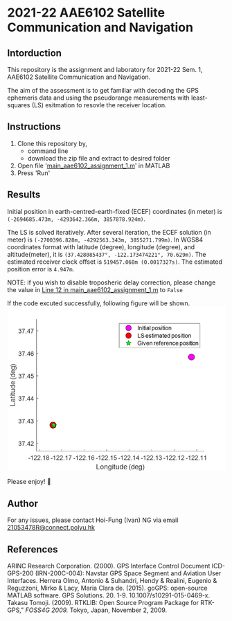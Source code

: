 # 2021-22 AAE6102 Satellite Communication and Navigation
## Intorduction

This repository is the assignment and laboratory for 2021-22 Sem. 1, AAE6102 Satellite Communication and Navigation. 

The aim of the assessment is to get familiar with decoding the GPS ephemeris data and using the pseudorange measurements with least-squares (LS) esitmation to resovle the receiver location. 


## Instructions
1. Clone this repository by,
   - command line
   - download the zip file and extract to desired folder
2. Open file '[main_aae6102_assignment_1.m](main_aae6102_assignment_1.m)' in MATLAB
3. Press 'Run'

## Results
Initial position in earth-centred-earth-fixed (ECEF) coordinates (in meter) is `(-2694685.473m, -4293642.366m, 3857878.924m)`. 

The LS is solved iteratively. After several iteration, the ECEF solution (in meter) is `(-2700396.828m, -4292563.343m, 3855271.799m)`. In WGS84 coordinates format with latitude (degree), longitude (degree), and altitude(meter), it is `(37.428085437°, -122.173474221°, 70.629m)`. The estimated receiver clock offset is `519457.068m (0.0017327s)`. The estimated position error is `4.947m`.

NOTE: if you wish to disable troposheric delay correction, please change the value in [Line 12 in main_aae6102_assignment_1.m](main_aae6102_assignment_1.m#L12) to `False`

If the code excuted successfully, following figure will be shown.
![Positioning result](Img/Figure_1_Positioning-results.jpg)

Please enjoy! :tada:

## Author
For any issues, please contact Hoi-Fung (Ivan) NG via email <21053478R@connect.polyu.hk>

## References
ARINC Research Corporation. (2000). GPS Interface Control Document ICD-GPS-200 (IRN-200C-004): Navstar GPS Space Segment and Aviation User Interfaces.
Herrera Olmo, Antonio & Suhandri, Hendy & Realini, Eugenio & Reguzzoni, Mirko & Lacy, Maria Clara de. (2015). goGPS: open-source MATLAB software. GPS Solutions. 20. 1-9. 10.1007/s10291-015-0469-x. 
Takasu Tomoji. (2009). RTKLIB: Open Source Program Package for RTK-GPS,” *FOSS4G 2009.* Tokyo, Japan, November 2, 2009.
